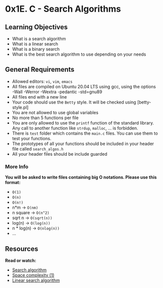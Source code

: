 # 0x1E. C - Search Algorithms

## Learning Objectives<br>
- What is a search algorithm
- What is a linear search
- What is a binary search
- What is the best search algorithm to use depending on your needs

## General Requirements
- Allowed editors: ``vi``, ``vim``, ``emacs``
- All files are compiled on Ubuntu 20.04 LTS using gcc, using the options -Wall -Werror -Wextra -pedantic -std=gnu89
- All files end with a new line
- Your code should use the ``Betty`` style. It will be checked using [betty-style.pl]
- You are not allowed to use global variables
- No more than 5 functions per file
- You are only allowed to use the ``printf`` function of the standard library. Any call to another function like ``strdup``, ``malloc``, … is forbidden.
- There is ``test`` folder which contains the ``main.c`` files. You can use them to test your functions.
- The prototypes of all your functions should be included in your header file called ``search_algos.h``
- All your header files should be include guarded

### More Info
**You will be asked to write files containing big O notations. Please use this format:**
- ``O(1)``
- ``O(n)``
- ``O(n!)``
- n*m -> ``O(nm)``
- n square -> ``O(n^2)``
- sqrt n -> ``O(sqrt(n))``
- log(n) -> ``O(log(n))``
- n * log(n) -> ``O(nlog(n))``
- …

## Resources
**Read or watch:**
- [Search algorithm](https://en.wikipedia.org/wiki/Search_algorithm)
- [Space complexity (1)](https://www.geeksforgeeks.org/g-fact-86/)
- [Linear search algorithm](https://en.wikipedia.org/wiki/Linear_search)
